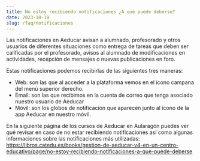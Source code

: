 ```yaml
---
title: No estoy recibiendo notificaciones ¿A qué puede deberse?
date: 2023-10-10
slug: /faq/notificaciones
---
```


Las notificaciones en Aeducar avisan a alumnado, profesorado y otros usuarios de diferentes situaciones como entrega de tareas que deben ser calificadas por el profesorado, avisos al alumnado de modificaciones en actividades, recepción de mensajes o nuevas publicaciones en foro.

Estas notificaciones podemos recibirlas de las siguientes tres maneras:
 - Web: son las que al acceder a la plataforma vemos en el icono campana del menú superior derecho.
 - Email: son las que recibimos en la cuenta de correo que tenga asociado nuestro usuario de Aeducar
 - Móvil: son los globos de notificación que aparecen junto al icono de la app Aeducar en nuestro móvil. 

En la siguiente página de los cursos de Aeducar en Aularagón puedes ver qué revisar en caso de no estar recibiendo notificaciones así como algunas informaciones sobre las notificaciones más utilizadas: <https://libros.catedu.es/books/gestion-de-aeducar-v4-en-un-centro-educativo/page/no-estoy-recibiendo-notificaciones-a-que-puede-deberse>

